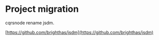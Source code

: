 Project migration
============

cqrsnode rename jsdm.

[https://github.com/brighthas/jsdm](https://github.com/brighthas/jsdm)